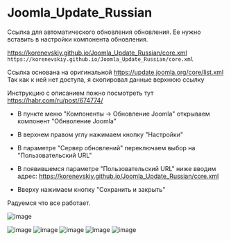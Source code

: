 # Joomla_Update_Russian

Ссылка для автоматического обновления обновления.
Ее нужно вставить в настройки компонента обновления.

https://korenevskiy.github.io/Joomla_Update_Russian/core.xml
```https://korenevskiy.github.io/Joomla_Update_Russian/core.xml```

Ссылка основана на оригинальной 
https://update.joomla.org/core/list.xml
Так как к ней нет доступа, я скопировал данные верхнюю ссылку

Инструкцию с описанием пожно посмотреть тут https://habr.com/ru/post/674774/

- В пункте меню "Компоненты -> Обновление Joomla" открываем компонент "Обнволение Joomla"

- В верхнем правом углу нажимаем кнопку "Настройки"

- В параметре "Сервер обновлений" переключаем выбор на "Пользовательский URL"

- В появившемся параметре "Пользовательский URL" ниже вводим адрес:
https://korenevskiy.github.io/Joomla_Update_Russian/core.xml

- Вверху нажимаем кнопку "Сохранить и закрыть"

Радуемся что все работает.

 ![image](https://user-images.githubusercontent.com/6898474/177043557-a85fd208-7412-481e-9586-1c6850f8480e.png)

![image](https://user-images.githubusercontent.com/6898474/177043509-77d91c76-5a71-46b8-9df5-b9f4f9b6a002.png)
![image](https://user-images.githubusercontent.com/6898474/177043512-e58d69e5-2ade-4886-b244-eec35c24e57c.png)
![image](https://user-images.githubusercontent.com/6898474/177043516-602c988c-1e27-430b-ae11-95ffc010430b.png)
![image](https://user-images.githubusercontent.com/6898474/177043522-4a472118-1893-45ba-b6b3-2765c5221748.png)
![image](https://user-images.githubusercontent.com/6898474/177043621-c11b1f97-54a5-41d3-9428-a9cbabf50398.png)

